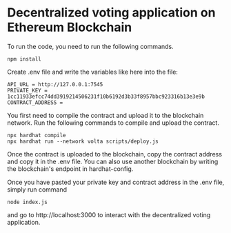 # Decentralized voting application on Ethereum Blockchain

To run the code, you need to run the following commands.

```shell
npm install
```

Create .env file and write the variables like here into the file:

```shell
API_URL = http://127.0.0.1:7545
PRIVATE_KEY = 1cc11933efcc74dd3919214506231f10b6192d3b33f8957bbc923316b13e3e9b
CONTRACT_ADDRESS =
```

You first need to compile the contract and upload it to the blockchain network. Run the following commands to compile and upload the contract.

```shell
npx hardhat compile
npx hardhat run --network volta scripts/deploy.js
```

Once the contract is uploaded to the blockchain, copy the contract address and copy it in the .env file.
You can also use another blockchain by writing the blockchain's endpoint in hardhat-config.

Once you have pasted your private key and contract address in the .env file, simply run command

```shell
node index.js
```

and go to http://localhost:3000 to interact with the decentralized voting application.
